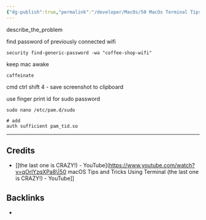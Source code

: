 ```yaml
---
{"dg-publish":true,"permalink":"/developer/MacOs/50 MacOs Terminal Tips and Tricks/","noteIcon":""}
---
```


describe_the_problem


find password of previously connected wifi
```shell
security find-generic-password -wa "coffee-shop-wifi"
```

keep mac awake
```
caffeinate
```

cmd ctrl shift 4 - save screenshot to clipboard

use finger print id for sudo password
```
sudo nano /etc/pam.d/sudo

# add
auth sufficient pam_tid.so
```

---
## Credits
- [[the last one is CRAZY!) - YouTube](https://www.youtube.com/watch?v=qOrlYzqXPa8\|50 macOS Tips and Tricks Using Terminal (the last one is CRAZY!) - YouTube]]

## Backlinks
- 